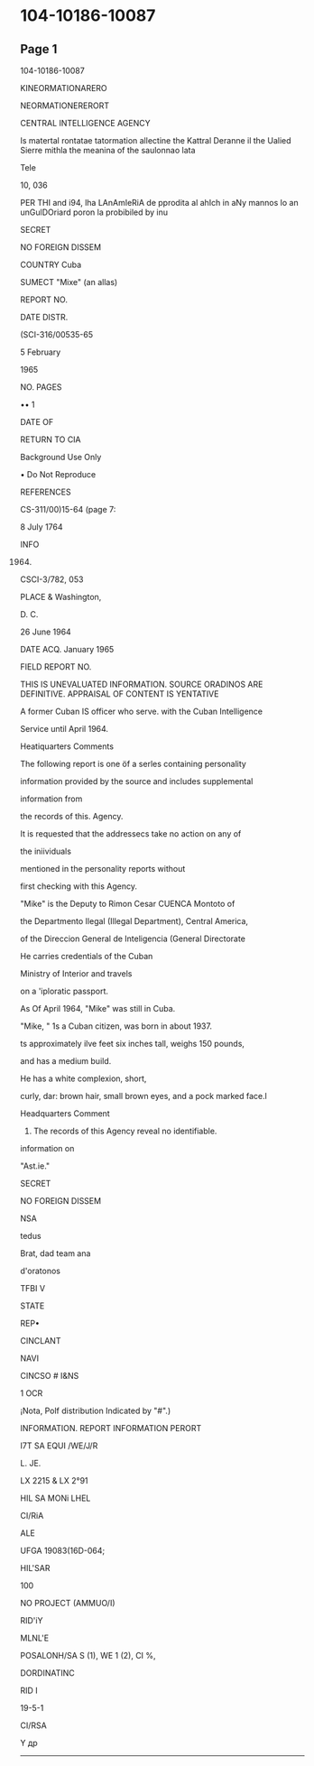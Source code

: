 # 104-10186-10087

## Page 1

104-10186-10087

KINEORMATIONARERO

NEORMATIONERERORT

CENTRAL INTELLIGENCE AGENCY

Is matertal rontatae tatormation allectine the Kattral Deranne il the Ualied Sierre mithla the meanina of the saulonnao lata

Tele

10, 036

PER THI and i94, lha LAnAmIeRiA de pprodita al ahIch in aNy mannos lo an unGulDOriard poron la probibiled by inu

SECRET

NO FOREIGN DISSEM

COUNTRY Cuba

SUMECT "Mixe" (an allas)

REPORT NO.

DATE DISTR.

(SCI-316/00535-65

5 February

1965

NO. PAGES

•• 1

DATE OF

RETURN TO CIA

Background Use Only

• Do Not Reproduce

REFERENCES

CS-311/00)15-64 (page 7:

8 July 1764

INFO

1964.

CSCI-3/782, 053

PLACE & Washington,

D. C.

26 June 1964

DATE ACQ. January 1965

FIELD REPORT NO.

THIS IS UNEVALUATED INFORMATION. SOURCE ORADINOS ARE DEFINITIVE. APPRAISAL OF CONTENT IS YENTATIVE

A former Cuban IS officer who serve. with the Cuban Intelligence

Service until April 1964.

Heatiquarters Comments

The following report is one öf a serles containing personality

information provided by the source and includes supplemental

information from

the records of this. Agency.

It is requested that the addressecs take no action on any of

the iniividuals

mentioned in the personality reports without

first checking with this Agency.

"Mike" is the Deputy to Rimon Cesar CUENCA Montoto of

the Departmento Ilegal (Illegal Department), Central America,

of the Direccion General de Inteligencia (General Directorate

He carries credentials of the Cuban

Ministry of Interior and travels

on a 'iploratic passport.

As Of April 1964, "Mike" was still in Cuba.

"Mike, " 1s a Cuban citizen, was born in about 1937.

ts approximately ilve feet six inches tall, weighs 150 pounds,

and has a medium build.

He has a white complexion, short,

curly, dar: brown hair, small brown eyes, and a pock marked face.l

Headquarters Comment

1. The records of this Agency reveal no identifiable.

information on

"Ast.ie."

SECRET

NO FOREIGN DISSEM

NSA

tedus

Brat, dad team ana

d'oratonos

TFBI V

STATE

REP•

CINCLANT

NAVI

CINCSO # I&NS

1 OCR

¡Nota, Polf distribution Indicated by "#".)

INFORMATION. REPORT INFORMATION PERORT

I7T SA EQUI /WE/J/R

L. JE.

LX 2215 & LX 2°91

HIL SA MONi LHEL

CI/RiA

ALE

UFGA 19083(16D-064;

HIL'SAR

100

NO PROJECT (AMMUO/I)

RID'iY

MLNL'E

POSALONH/SA S (1), WE 1 (2), CI %,

DORDINATINC

RID I

19-5-1

CI/RSA

Y др

---

